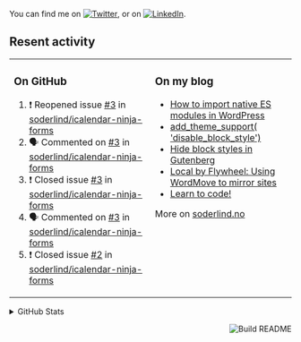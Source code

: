 

<!-- Actual text -->
You can find me on [![Twitter][1.2]][1], or on [![LinkedIn][2.2]][2].

<!-- Icons -->

[1.2]: http://i.imgur.com/wWzX9uB.png (twitter icon without padding)
[2.2]: https://raw.githubusercontent.com/MartinHeinz/MartinHeinz/master/linkedin-3-16.png (LinkedIn icon without padding)

<!-- Links to your social media accounts -->

[1]: https://twitter.com/soderlind
[2]: https://www.linkedin.com/in/soderlind/

## Resent activity

<table width="100%" border="0"><tr><td valign="top" width="49%">

### On GitHub

<!--START_SECTION:activity-->
1. ❗️ Reopened issue [#3](https://github.com/soderlind/icalendar-ninja-forms/issues/3) in [soderlind/icalendar-ninja-forms](https://github.com/soderlind/icalendar-ninja-forms)
2. 🗣 Commented on [#3](https://github.com/soderlind/icalendar-ninja-forms/issues/3) in [soderlind/icalendar-ninja-forms](https://github.com/soderlind/icalendar-ninja-forms)
3. ❗️ Closed issue [#3](https://github.com/soderlind/icalendar-ninja-forms/issues/3) in [soderlind/icalendar-ninja-forms](https://github.com/soderlind/icalendar-ninja-forms)
4. 🗣 Commented on [#3](https://github.com/soderlind/icalendar-ninja-forms/issues/3) in [soderlind/icalendar-ninja-forms](https://github.com/soderlind/icalendar-ninja-forms)
5. ❗️ Closed issue [#2](https://github.com/soderlind/icalendar-ninja-forms/issues/2) in [soderlind/icalendar-ninja-forms](https://github.com/soderlind/icalendar-ninja-forms)
<!--END_SECTION:activity-->

</td><td valign="top" width="49%">

### On my blog

<!-- BLOG:START -->
- [How to import native ES modules in WordPress](https://soderlind.no/how-to-import-native-es-modules-in-wordpress/)
- [add_theme_support&lpar; &#39;disable_block_style&#39;&rpar;](https://soderlind.no/add-theme-support-disable-block-style/)
- [Hide block styles in Gutenberg](https://soderlind.no/hide-block-styles-in-gutenberg/)
- [Local by Flywheel: Using WordMove to mirror sites](https://soderlind.no/local-by-flywheel-using-wordmove-to-mirror-sites/)
- [Learn to code!](https://soderlind.no/learn-to-code/)
<!-- BLOG:END -->

More on [soderlind.no](https://soderlind.no/)
</td></tr></table>

<details>
  <summary>GitHub Stats</summary>

  <img align="left" alt="Soderlind's GitHub Stats" src="https://github-readme-stats-d1emiyjuh.vercel.app/api?username=soderlind&show_icons=true&hide_border=true&count_private=true" />
  <img align="left" alt="Soderlind's Languages Stats" src="https://github-readme-stats-d1emiyjuh.vercel.app/api/top-langs/?username=soderlind" />

</details>

<a href="https://github.com/soderlind/soderlind/actions"><img src="https://github.com/soderlind/soderlind/workflows/Build%20README/badge.svg" align="right" alt="Build README"></a>

